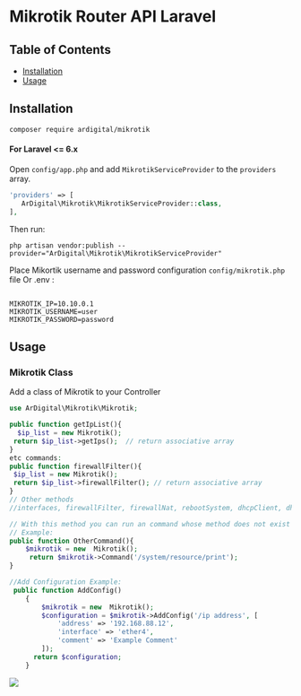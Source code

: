 # Mikrotik Router API Laravel


## Table of Contents

- [Installation](#installation)
- [Usage](#usage)

## Installation

```
composer require ardigital/mikrotik
```

#### For Laravel <= 6.x

Open `config/app.php` and add `MikrotikServiceProvider` to the `providers` array.

```php
'providers' => [
   ArDigital\Mikrotik\MikrotikServiceProvider::class,
],
```

Then run:

```
php artisan vendor:publish --provider="ArDigital\Mikrotik\MikrotikServiceProvider"
```

Place Mikortik username and password configuration  `config/mikrotik.php` file Or .env : 
 
```
 
MIKROTIK_IP=10.10.0.1
MIKROTIK_USERNAME=user
MIKROTIK_PASSWORD=password

```

 
## Usage

###  Mikrotik Class

Add a class of Mikrotik to your Controller

```php
use ArDigital\Mikrotik\Mikrotik;

public function getIpList(){
  $ip_list = new Mikrotik();
 return $ip_list->getIps();  // return associative array
}
etc commands:
public function firewallFilter(){
 $ip_list = new Mikrotik();
 return $ip_list->firewallFilter(); // return associative array
}
// Other methods
//interfaces, firewallFilter, firewallNat, rebootSystem, dhcpClient, dhcpServer

// With this method you can run an command whose method does not exist in the class
// Example:
public function OtherCommand(){
    $mikrotik = new  Mikrotik();
     return $mikrotik->Command('/system/resource/print');
}

//Add Configuration Example:
 public function AddConfig()
    {
        $mikrotik = new  Mikrotik();
        $configuration = $mikrotik->AddConfig('/ip address', [
            'address' => '192.168.88.12',
            'interface' => 'ether4',
            'comment' => 'Example Comment'
        ]);
      return $configuration;
    }

```

<img src="https://i.ibb.co/bRFnNF4/mikroitk-router-api.png">
 
